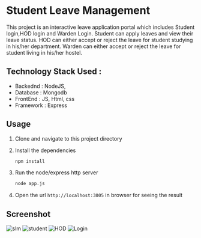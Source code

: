 # Student Leave Management

This project is an interactive leave application portal which includes Student login,HOD login and Warden Login. Student can apply leaves and view their leave status. HOD can either accept or reject the leave for student studying in his/her department. Warden can either accept or reject the leave for student living in his/her hostel.

## Technology Stack Used :

- Backednd : NodeJS,
- Database : Mongodb
- FrontEnd : JS, Html, css
- Framework : Express

## Usage

1. Clone and navigate to this project directory

2. Install the dependencies

   ```bash
   npm install
   ```

3. Run the node/express http server
   ```bash
   node app.js
   ```
4. Open the url `http://localhost:3005` in browser for seeing the result

## Screenshot

![slm](https://i.ibb.co/P5Gmrt3/154.png)
![student](https://i.ibb.co/dm5n6Jn/155.png)
![HOD](https://i.ibb.co/PDZ4Gvk/156.png)
![Login](https://i.ibb.co/nP1LGF6/153.png)
